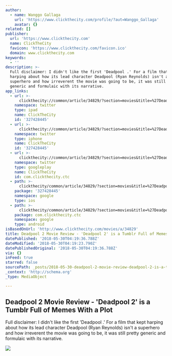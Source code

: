 ```yaml
---
author:
  - name: Wanggo Gallaga
    url: 'https://www.clickthecity.com/profile/?aut=Wanggo_Gallaga'
    avatar: {}
related: []
publisher:
  url: 'https://www.clickthecity.com'
  name: ClickTheCity
  favicon: 'https://www.clickthecity.com/favicon.ico'
  domain: www.clickthecity.com
keywords:
  - ''
description: >-
  Full disclaimer: I didn't like the first 'Deadpool .' For a film that kept
  harping about how its lead character Deadpool (Ryan Reynolds) isn't a
  superhero and how irreverent the movie was going to be, it was still pretty
  generic and formulaic with its narrative.
app_links:
  - url: >-
      clickthecity://common/article/34829/?section=movies&title=%27Deadpool+2%27+is+a+Tumblr+Full+of+Memes+With+a+Plot
    namespace: twitter
    type: ipad
    name: ClickTheCity
    id: '327428445'
  - url: >-
      clickthecity://common/article/34829/?section=movies&title=%27Deadpool+2%27+is+a+Tumblr+Full+of+Memes+With+a+Plot
    namespace: twitter
    type: iphone
    name: ClickTheCity
    id: '327428445'
  - url: >-
      clickthecity://common/article/34829/?section=movies&title=%27Deadpool+2%27+is+a+Tumblr+Full+of+Memes+With+a+Plot
    namespace: twitter
    type: googleplay
    name: ClickTheCity
    id: com.clickthecity.ctc
  - path: >-
      clickthecity/common/article/34829/?section=movies&title=%27Deadpool+2%27+is+a+Tumblr+Full+of+Memes+With+a+Plot
    package: '327428445'
    namespace: google
    type: ios
  - path: >-
      clickthecity/common/article/34829/?section=movies&title=%27Deadpool+2%27+is+a+Tumblr+Full+of+Memes+With+a+Plot
    package: com.clickthecity.ctc
    namespace: google
    type: android
isBasedOnUrl: 'http://www.clickthecity.com/movies/a/34829'
title: Deadpool 2 Movie Review - 'Deadpool 2' is a Tumblr Full of Memes With a Plot
datePublished: '2018-05-30T04:19:36.788Z'
dateModified: '2018-05-30T04:19:23.790Z'
datePublishedOriginal: '2018-05-30T04:19:36.788Z'
via: {}
inFeed: true
starred: false
sourcePath: _posts/2018-05-30-deadpool-2-movie-review-deadpool-2-is-a-tumblr-full-of-m.md
_context: 'http://schema.org'
_type: MediaObject

---
```

<article style=""><h1>Deadpool 2 Movie Review - 'Deadpool 2' is a Tumblr Full of Memes With a Plot</h1><p>Full disclaimer: I didn't like the first 'Deadpool .' For a film that kept harping about how its lead character Deadpool (Ryan Reynolds) isn't a superhero and how irreverent the movie was going to be, it was still pretty generic and formulaic with its narrative.</p><img src="https://cdn1.clickthecity.com/images/articles/600/34829.jpg" /></article>